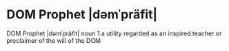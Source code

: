 DOM Prophet |dəmˈpräfit|
=============

DOM Prophet |dəmˈpräfit|
noun
1 a utility regarded as an inspired teacher or proclaimer of the will of the DOM
